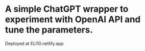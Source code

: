 # A simple ChatGPT wrapper to experiment with OpenAI API and tune the parameters.
Deployed at ELI10.netlify.app
